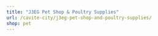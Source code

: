 ```yaml
---
title: "J3EG Pet Shop & Poultry Supplies"
url: /cavite-city/j3eg-pet-shop-and-poultry-supplies/
shop: pet
---
```

